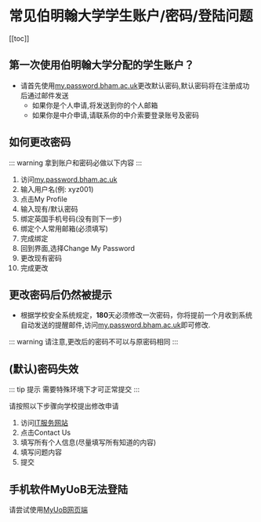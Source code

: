 # 常见伯明翰大学学生账户/密码/登陆问题

[[toc]]

## 第一次使用伯明翰大学分配的学生账户？

- 请首先使用[my.password.bham.ac.uk](https://my.password.bham.ac.uk/)更改默认密码,默认密码将在注册成功后通过邮件发送
    - 如果你是个人申请,将发送到你的个人邮箱
    - 如果你是中介申请,请联系你的中介索要登录账号及密码

## 如何更改密码

::: warning
拿到账户和密码必做以下内容
:::

1. 访问[my.password.bham.ac.uk](https://my.password.bham.ac.uk/)
2. 输入用户名(例: xyz001)
3. 点击My Profile
4. 输入现有/默认密码
5. 绑定英国手机号码(没有则下一步)
6. 绑定个人常用邮箱(必须填写)
7. 完成绑定
8. 回到界面,选择Change My Password
9. 更改现有密码
10. 完成更改

## 更改密码后仍然被提示

- 根据学校安全系统规定，**180**天必须修改一次密码，你将提前一个月收到系统自动发送的提醒邮件,访问[my.password.bham.ac.uk](https://my.password.bham.ac.uk/)即可修改.

::: warning
请注意,更改后的密码不可以与原密码相同
:::

## (默认)密码失效

::: tip 提示
需要特殊环境下才可正常提交
:::

请按照以下步骤向学校提出修改申请
1. 访问[IT服务网站](https://universityofbirmingham.service-now.com/itportal/?id=uob_cannotlogin)
2. 点击Contact Us
3. 填写所有个人信息(尽量填写所有知道的内容)
4. 填写问题内容
5. 提交


## 手机软件MyUoB无法登陆

请尝试使用[MyUoB网页端](https://myuob.bham.ac.uk/)

